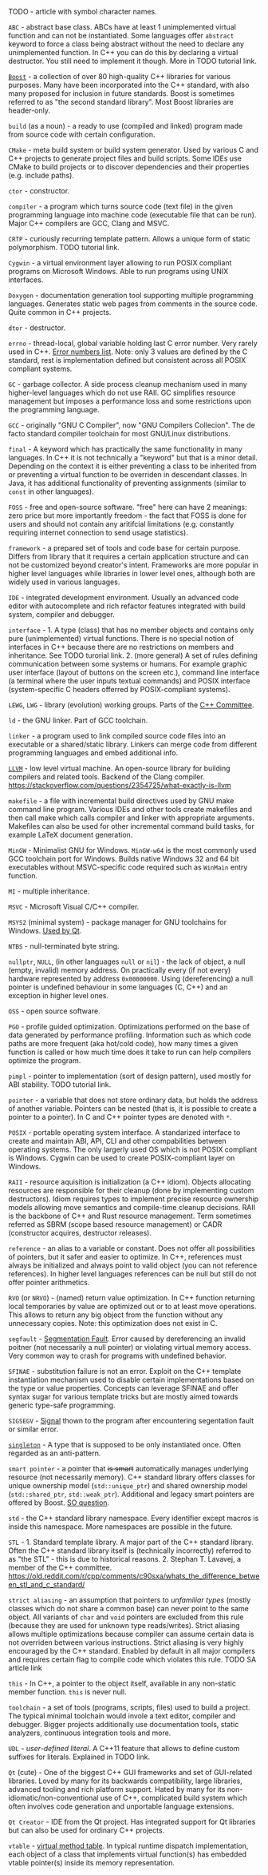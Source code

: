 <!--
.. title: glossary
.. slug: glossary
.. description: a list of terms common in the C and C++ community
.. author: Xeverous
-->

TODO - article with symbol character names.

`ABC` - abstract base class. ABCs have at least 1 unimplemented virtual function and can not be instantiated. Some languages offer `abstract` keyword to force a class being abstract without the need to declare any unimplemented function. In C++ you can do this by declaring a virtual destructor. You still need to implement it though. More in TODO tutorial link.

[`Boost`](https://en.wikipedia.org/wiki/Boost_(C%2B%2B_libraries)) - a collection of over 80 high-quality C++ libraries for various purposes. Many have been incorporated into the C++ standard, with also many proposed for inclusion in future standards. Boost is sometimes referred to as "the second standard library". Most Boost libraries are header-only.

`build` (as a noun) - a ready to use (compiled and linked) program made from source code with certain configuration.

`CMake` - meta build system or build system generator. Used by various C and C++ projects to generate project files and build scripts. Some IDEs use CMake to build projects or to discover dependencies and their properties (e.g. include paths).

`ctor` - constructor.

`compiler` - a program which turns source code (text file) in the given programming language into machine code (executable file that can be run). Major C++ compilers are GCC, Clang and MSVC.

`CRTP` - curiously recurring template pattern. Allows a unique form of static polymorphism. TODO tutorial link.

`Cygwin` - a virtual environment layer allowing to run POSIX compliant programs on Microsoft Windows. Able to run programs using UNIX interfaces.

`Doxygen` - documentation generation tool supporting multiple programming languages. Generates static web pages from comments in the source code. Quite common in C++ projects.

`dtor` - destructor.

`errno` - thread-local, global variable holding last C error number. Very rarely used in C++. [Error numbers list](http://www.virtsync.com/c-error-codes-include-errno). Note: only 3 values are defined by the C standard, rest is implementation defined but consistent across all POSIX compliant systems.

`GC` - garbage collector. A side process cleanup mechanism used in many higher-level languages which do not use RAII. GC simplifies resource management but imposes a performance loss and some restrictions upon the programming language.

`GCC` - originally "GNU C Compiler", now "GNU Compilers Collecion". The de facto standard compiler toolchain for most GNU/Linux distributions.

`final` - A keyword which has practically the same functionality in many languages. In C++ it is not technically a "keyword" but that is a minor detail. Depending on the context it is either preventing a class to be inherited from or preventing a virtual function to be overriden in descendant classes. In Java, it has additional functionality of preventing assignments (similar to `const` in other languages).

`FOSS` - free and open-source software. "free" here can have 2 meanings: zero price but more importantly freedom - the fact that FOSS is done for users and should not contain any aritifcial limitations (e.g. constantly requiring internet connection to send usage statistics).

`framework` - a prepared set of tools and code base for certain purpose. Differs from library that it requires a certain application structure and can not be customized beyond creator's intent. Frameworks are more popular in higher level languages while libraries in lower level ones, although both are widely used in various languages.

`IDE` - integrated development environment. Usually an advanced code editor with autocomplete and rich refactor features integrated with build system, compiler and debugger.

`interface` - 1. A type (class) that has no member objects and contains only pure (unimplemented) virtual functions. There is no special notion of interfaces in C++ because there are no restrictions on members and inheritance. See TODO turorial link. 2. (more general) A set of rules defining communication between some systems or humans. For example graphic user interface (layout of buttons on the screen etc.), command line interface (a terminal where the user inputs textual commands) and POSIX interface (system-specific C headers offerred by POSIX-compliant systems).

`LEWG`, `LWG` - library (evolution) working groups. Parts of the [C++ Committee](https://isocpp.org/std/the-committee).

`ld` - the GNU linker. Part of GCC toolchain.

`linker` - a program used to link compiled source code files into an executable or a shared/static library. Linkers can merge code from different programming languages and embed additional info.

[`LLVM`](https://en.wikipedia.org/wiki/LLVM) - low level virtual machine. An open-source library for building compilers and related tools. Backend of the Clang compiler. https://stackoverflow.com/questions/2354725/what-exactly-is-llvm

`makefile` - a file with incremental build directives used by GNU make command line program. Various IDEs and other tools create makefiles and then call make which calls compiler and linker with appropriate arguments. Makefiles can also be used for other incremental command build tasks, for example LaTeX document generation.

`MinGW` - Minimalist GNU for Windows. `MinGW-w64` is the most commonly used GCC toolchain port for Windows. Builds native Windows 32 and 64 bit executables without MSVC-specific code required such as `WinMain` entry function.

`MI` - multiple inheritance.

`MSVC` - Microsoft Visual C/C++ compiler.

`MSYS2` (minimal system) - package manager for GNU toolchains for Windows. [Used by Qt](https://wiki.qt.io/MSYS2).

`NTBS` - null-terminated byte string.

`nullptr`, `NULL`, (in other languages `null` or `nil`) - the lack of object, a null (empty, invalid) memory address. On practically every (if not every) hardware represented by address `0x00000000`. Using (dereferencing) a null pointer is undefined behaviour in some languages (C, C++) and an exception in higher level ones.

`OSS` - open source software.

`PGO` - profile guided optimization. Optimizations performed on the base of data generated by performance profiling. Information such as which code paths are more frequent (aka hot/cold code), how many times a given function is called or how much time does it take to run can help compilers optimize the program.

`pimpl` - pointer to implementation (sort of design pattern), used mostly for ABI stability. TODO tutorial link.

`pointer` - a variable that does not store ordinary data, but holds the address of another variable. Pointers can be nested (that is, it is possible to create a pointer to a pointer). In C and C++ pointer types are denoted with `*`.

`POSIX` - portable operating system interface. A standarized interface to create and maintain ABI, API, CLI and other compabilities between operating systems. The only largerly used OS which is not POSIX compliant is Windows. Cygwin can be used to create POSIX-compliant layer on Windows.

`RAII` - resource aquisition is initialization (a C++ idiom). Objects allocating resources are responsible for their cleanup (done by implementing custom destructors). Idiom requires types to implement precise resource ownership models allowing move semantics and compile-time cleanup decisions. RAII is the backbone of C++ and Rust resource management. Term sometimes referred as SBRM (scope based resource management) or CADR (constructor acquires, destructor releases).

`reference` - an alias to a variable or constant. Does not offer all possibilities of pointers, but it safer and easier to optimize. In C++, references must always be initialized and always point to valid object (you can not reference references). In higher level languages references can be null but still do not offer pointer arithmetics.

`RVO` (or `NRVO`) - (named) return value optimization. In C++ function returning local temporaries by value are optimized out or to at least move operations. This allows to return any big object from the function without any unnecessary copies. Note: this optimization does not exist in C.

`segfault` - [Segmentation Fault]((https://en.wikipedia.org/wiki/Segmentation_fault)). Error caused by dereferencing an invalid poitner (not necessarily a null pointer) or violating virtual memory access. Very common way to crash for programs with undefined behavior.

`SFINAE` - substitution failure is not an error. Exploit on the C++ template instantiation mechanism used to disable certain implementations based on the type or value properties. Concepts can leverage SFINAE and offer syntax sugar for various template tricks but are mostly aimed towards generic type-safe programming.

`SIGSEGV` - [Signal](https://en.wikipedia.org/wiki/Signal_(IPC)) thown to the program after encountering segentation fault or similar error.

[`singleton`](https://en.wikipedia.org/wiki/Singleton_pattern) - A type that is supposed to be only instantiated once. Often regarded as an anti-pattern.

`smart pointer` - a pointer that <del>is smart</del> automatically manages underlying resource (not necessarily memory). C++ standard library offers classes for unique ownership model (`std::unique_ptr`) and shared ownership model (`std::shared_ptr`, `std::weak_ptr`). Additional and legacy smart pointers are offered by Boost. [SO question](https://stackoverflow.com/questions/106508/what-is-a-smart-pointer-and-when-should-i-use-one).

`std` - the C++ standard library namespace. Every identifier except macros is inside this namespace. More namespaces are possible in the future.

`STL` - 1. Standard template library. A major part of the C++ standard library. Often the C++ standard library itself is (technically incorrectly) referred to as "the STL" - this is due to historical reasons. 2. Stephan T. Lavavej, a member of the C++ committee. https://old.reddit.com/r/cpp/comments/c90sxa/whats_the_difference_between_stl_and_c_standard/

`strict aliasing` - an assumption that pointers to *unfamiliar types* (mostly classes which do not share a common base) can never point to the same object. All variants of `char` and `void` pointers are excluded from this rule (because they are used for unknown type reads/writes). Strict aliasing allows multiple optimizations because compiler can assume certain data is not overriden between various instructions. Strict aliasing is very highly encouraged by the C++ standard. Enabled by default in all major compilers and requires certain flag to compile code which violates this rule. TODO SA article link

`this` - In C++, a pointer to the object itself, available in any non-static member function. `this` is never null.

`toolchain` - a set of tools (programs, scripts, files) used to build a project. The typical minimal toolchain would invole a text editor, compiler and debugger. Bigger projects additionally use documentation tools, static analyzers, continuous integration tools and more.

`UDL` - *user-defined literal*. A C++11 feature that allows to define custom suffixes for literals. Explained in TODO link.

`Qt` (cute) - One of the biggest C++ GUI frameworks and set of GUI-related libraries. Loved by many for its backwards compatibility, large libraries, advanced tooling and rich platform support. Hated by many for its non-idiomatic/non-conventional use of C++, complicated build system which often involves code generation and unportable language extensions.

`Qt Creator` - IDE from the Qt project. Has integrated support for Qt libraries but can also be used for ordinary C++ projects.

`vtable` - [virtual method table](https://en.wikipedia.org/wiki/Virtual_method_table). In typical runtime dispatch implementation, each object of a class that implements virtual function(s) has embedded vtable pointer(s) inside its memory representation.
